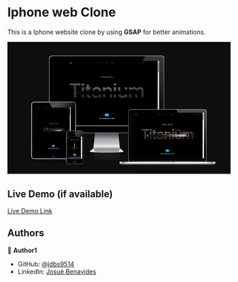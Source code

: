 
# Iphone web Clone

This is a Iphone website clone by using **GSAP** for better animations.

![](/public/assets/images/apple.png)

## Live Demo (if available)

[Live Demo Link](https://stellar-boba-fc8451.netlify.app/)


## Authors

👤 **Author1**

- GitHub: [@jdbs9514](https://github.com/jdbs9514)
- LinkedIn: [Josué Benavides](https://linkedin.com/in/macoin)

